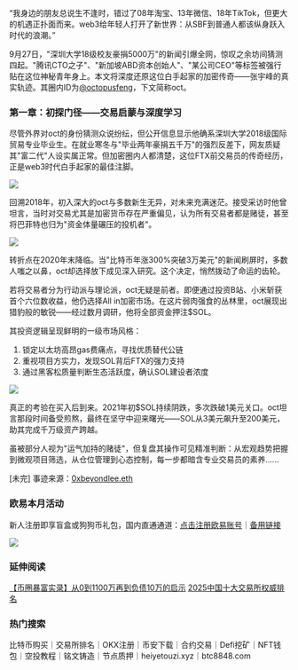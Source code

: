 “我身边的朋友总说生不逢时，错过了08年淘宝、13年微信、18年TikTok，但更大的机遇正扑面而来。web3给年轻人打开了新世界：从SBF到普通人都该纵身跃入时代的浪潮。”

9月27日，"深圳大学18级校友豪捐5000万"的新闻引爆全网，惊叹之余坊间猜测四起。"腾讯CTO之子"、"新加坡ABD资本创始人"、"某公司CEO"等标签被强行贴在这位神秘青年身上。本文将深度还原这位白手起家的加密传奇——张宇峰的真实轨迹。其圈内ID为[@octopusfeng](https://twitter.com/octopusfeng)，下文简称oct。

### 第一章：初探门径——交易启蒙与深度学习

尽管外界对oct的身份猜测众说纷纭，但公开信息显示他确系深圳大学2018级国际贸易专业毕业生。在就业寒冬与"毕业两年豪捐五千万"的强烈反差下，网友质疑其"富二代"人设实属正常。但加密圈内人都清楚，这位FTX前交易员的传奇经历，正是web3时代白手起家的最佳注脚。

![](https://ac63e02.webp.li/zhangyufeng5000w001.png)

回溯2018年，初入深大的oct与多数新生无异，对未来充满迷茫。接受采访时他曾坦言，当时对交易尤其是加密货币存在严重偏见，认为所有交易者都是赌徒，甚至将巴菲特也归为"资金体量碾压的投机者"。

![](https://ac63e02.webp.li/zhangyufeng5000w002.png)

转折点在2020年末降临。当"比特币年涨300%突破3万美元"的新闻刷屏时，多数人嗤之以鼻，oct却选择放下成见深入研究。这个决定，悄然拨动了命运的齿轮。

若将交易者分为行动派与理论派，oct无疑是前者。即便通过投资B站、小米斩获首个六位数收益，他仍选择All in加密市场。在这片弱肉强食的丛林里，oct展现出猎豹般的敏锐——经过数月调研，他将全部资金押注$SOL。

其投资逻辑呈现鲜明的一级市场风格：
1. 锁定以太坊高昂gas费痛点，寻找优质替代公链
2. 重视项目方实力，发现SOL背后FTX的强力支持
3. 通过黑客松质量判断生态活跃度，确认SOL建设者浓度

![](https://ac63e02.webp.li/zhangyufeng5000w003.png)

真正的考验在买入后到来。2021年初$SOL持续阴跌，多次跌破1美元关口。oct坦言那段时间备受煎熬，最终在坚守中迎来曙光——SOL从3美元飙升至200美元，助其完成千万级资产跨越。

虽被部分人视为"运气加持的赌徒"，但复盘其操作可见精准判断：从宏观趋势把握到微观项目筛选，从仓位管理到心态控制，每一步都暗含专业交易员的素养......

[未完] 事迹来源：[0xbeyondlee.eth](https://mirror.xyz/0xbeyondlee.eth/GRsD6rBBDhmH1WzgTB2jAJj0oaoufSlh1NWze1BWwLA)

### 欧易本月活动
新人注册即享盲盒或狗狗币礼包，国内直通通道：[点击注册欧易账号](https://www.okx.com/zh-hans/join/74873351)｜[备用链接](https://www.chouyi.world/zh-hans/join/18639032)

[![](https://fe095ec.webp.li/top-10-exchanges-001.jpg)](https://www.chouyi.world/zh-hans/join/18639032)

### 延伸阅读
[【币圈暴富实录】从0到1100万再到负债10万的启示](https://heiyetouzi.xyz/biquanstory001/)
[2025中国十大交易所权威排名](https://btc8848.com/top-10-exchanges/)

### 热门搜索
比特币购买｜交易所排名｜OKX注册｜币安下载｜合约交易｜Defi挖矿｜NFT钱包｜空投教程｜铭文铸造｜节点质押｜heiyetouzi.xyz｜btc8848.com